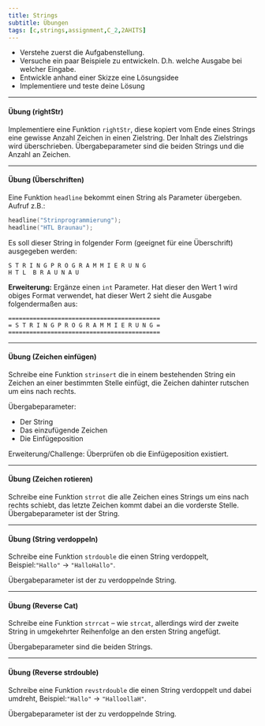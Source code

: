 ```yaml
---
title: Strings
subtitle: Übungen
tags: [c,strings,assignment,C_2,2AHITS]
---
```



- Verstehe zuerst die Aufgabenstellung. 
- Versuche ein paar Beispiele zu entwickeln. D.h. welche Ausgabe bei welcher Eingabe.
- Entwickle anhand einer Skizze eine Lösungsidee
- Implementiere und teste deine Lösung



---

#### Übung (rightStr)

Implementiere eine Funktion `rightStr`, diese kopiert vom Ende eines Strings eine gewisse Anzahl Zeichen in einen Zielstring. Der Inhalt des Zielstrings wird überschrieben. Übergabeparameter sind die beiden Strings und die Anzahl an Zeichen.



---

#### Übung (Überschriften)

Eine Funktion `headline` bekommt einen String als Parameter übergeben. Aufruf z.B.:

```c++
headline("Strinprogrammierung");
headline("HTL Braunau");
```

Es soll dieser String in folgender Form (geeignet für eine Überschrift) ausgegeben werden:

```
S T R I N G P R O G R A M M I E R U N G
H T L  B R A U N A U
```

**Erweiterung:** Ergänze einen `int` Parameter. Hat dieser den Wert 1 wird obiges Format verwendet, hat dieser Wert 2 sieht die Ausgabe folgendermaßen aus:

```
===========================================
= S T R I N G P R O G R A M M I E R U N G =
===========================================
```



---

#### Übung (Zeichen einfügen)

Schreibe eine Funktion `strinsert` die in einem bestehenden String ein Zeichen an einer bestimmten Stelle einfügt, die Zeichen dahinter rutschen um eins nach rechts.

Übergabeparameter:

- Der String
- Das einzufügende Zeichen
- Die Einfügeposition

Erweiterung/Challenge: Überprüfen ob die Einfügeposition existiert. 



---

#### Übung (Zeichen rotieren)

Schreibe eine Funktion `strrot` die alle Zeichen eines Strings um eins nach rechts schiebt, das letzte Zeichen kommt dabei an die vorderste Stelle. Übergabeparameter ist der String.



---

#### Übung (String verdoppeln)

Schreibe eine Funktion `strdouble` die einen String verdoppelt, 
Beispiel:`"Hallo"` $\longrightarrow$ `"HalloHallo"`.

Übergabeparameter ist der zu verdoppelnde String.



---

#### Übung (Reverse Cat)

Schreibe eine Funktion `strrcat` – wie `strcat`, allerdings wird der zweite String in umgekehrter Reihenfolge an den ersten String angefügt.

Übergabeparameter sind die beiden Strings.



---

#### Übung (Reverse strdouble)

Schreibe eine Funktion `revstrdouble` die einen String verdoppelt und dabei umdreht, 
Beispiel:`"Hallo"` $\longrightarrow$ `"HalloollaH"`.

Übergabeparameter ist der zu verdoppelnde String.